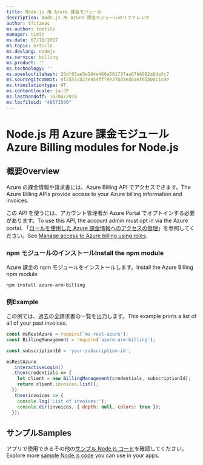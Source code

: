 ```yaml
---
title: Node.js 用 Azure 課金モジュール
description: Node.js 用 Azure 課金モジュールのリファレンス
author: tfitzmac
ms.author: tomfitz
manager: timlt
ms.date: 07/18/2017
ms.topic: article
ms.devlang: nodejs
ms.service: billing
ms.product: ''
ms.technology: ''
ms.openlocfilehash: 20df85ae5e504e460a501737aa07b6692a0da3c7
ms.sourcegitcommit: 8f2555cd23e454ff79e27bd3ed0a6f65b08c1c9e
ms.translationtype: HT
ms.contentlocale: ja-JP
ms.lasthandoff: 10/04/2018
ms.locfileid: "48571590"
---
```

# <a name="azure-billing-modules-for-nodejs"></a><span data-ttu-id="fb39c-103">Node.js 用 Azure 課金モジュール</span><span class="sxs-lookup"><span data-stu-id="fb39c-103">Azure Billing modules for Node.js</span></span>

## <a name="overview"></a><span data-ttu-id="fb39c-104">概要</span><span class="sxs-lookup"><span data-stu-id="fb39c-104">Overview</span></span>
<span data-ttu-id="fb39c-105">Azure の課金情報や請求書には、Azure Billing API でアクセスできます。</span><span class="sxs-lookup"><span data-stu-id="fb39c-105">The Azure Billing APIs provide access to your Azure billing information and invoices.</span></span>

<span data-ttu-id="fb39c-106">この API を使うには、アカウント管理者が Azure Portal でオプトインする必要があります。</span><span class="sxs-lookup"><span data-stu-id="fb39c-106">To use this API, the account admin must opt in via the Azure portal.</span></span> <span data-ttu-id="fb39c-107">「[ロールを使用した Azure 課金情報へのアクセスの管理](https://docs.microsoft.com/azure/billing/billing-manage-access)」を参照してください。</span><span class="sxs-lookup"><span data-stu-id="fb39c-107">See [Manage access to Azure billing using roles](https://docs.microsoft.com/azure/billing/billing-manage-access).</span></span>

### <a name="install-the-npm-module"></a><span data-ttu-id="fb39c-108">npm モジュールのインストール</span><span class="sxs-lookup"><span data-stu-id="fb39c-108">Install the npm module</span></span> 

<span data-ttu-id="fb39c-109">Azure 課金の npm モジュールをインストールします。</span><span class="sxs-lookup"><span data-stu-id="fb39c-109">Install the Azure Billing npm module</span></span> 

```bash
npm install azure-arm-billing
```
### <a name="example"></a><span data-ttu-id="fb39c-110">例</span><span class="sxs-lookup"><span data-stu-id="fb39c-110">Example</span></span> 
 
<span data-ttu-id="fb39c-111">この例では、過去の全請求書の一覧を出力します。</span><span class="sxs-lookup"><span data-stu-id="fb39c-111">This example prints a list of all of your past invoices.</span></span>
 
```javascript 
const msRestAzure = require('ms-rest-azure');
const BillingManagement = require('azure-arm-billing');

const subscriptionId = 'your-subscription-id';

msRestAzure
  .interactiveLogin()
  .then(credentials => {
    let client = new BillingManagement(credentials, subscriptionId);
    return client.invoices.list();
  })
  .then(invoices => {
    console.log('List of invoices:');
    console.dir(invoices, { depth: null, colors: true });
  });
``` 


## <a name="samples"></a><span data-ttu-id="fb39c-112">サンプル</span><span class="sxs-lookup"><span data-stu-id="fb39c-112">Samples</span></span>

<span data-ttu-id="fb39c-113">アプリで使用できるその他の[サンプル Node.js コード](https://azure.microsoft.com/resources/samples/?platform=nodejs)を確認してください。</span><span class="sxs-lookup"><span data-stu-id="fb39c-113">Explore more [sample Node.js code](https://azure.microsoft.com/resources/samples/?platform=nodejs) you can use in your apps.</span></span>
